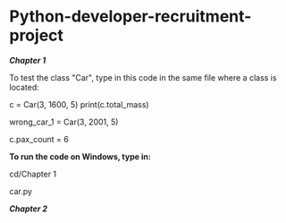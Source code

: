 # Python-developer-recruitment-project

***Chapter 1***

To test the class "Car", type in this code in the same file where a class is located:

c = Car(3, 1600, 5)
print(c.total_mass)

wrong_car_1 = Car(3, 2001, 5)

c.pax_count = 6

**To run the code on Windows, type in:**

cd/Chapter 1

car.py

***Chapter 2***


